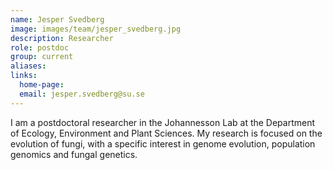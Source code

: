 ```yaml
---
name: Jesper Svedberg
image: images/team/jesper_svedberg.jpg
description: Researcher
role: postdoc
group: current
aliases:
links:
  home-page:
  email: jesper.svedberg@su.se
---
```


I am a postdoctoral researcher in the Johannesson Lab at the Department of Ecology, Environment and Plant Sciences. My research is focused on the evolution of fungi, with a specific interest in genome evolution, population genomics and fungal genetics.
